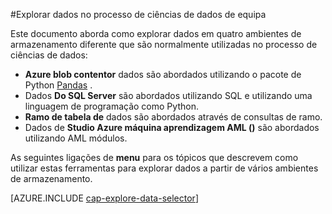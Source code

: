 <properties 
    pageTitle="Explorar dados no processo de ciências de dados de equipa | Microsoft Azure" 
    description="Como explorar dados em vários ambientes de armazenamento." 
    services="machine-learning,storage" 
    documentationCenter="" 
    authors="bradsev" 
    manager="jhubbard" 
    editor="cgronlun" />

<tags 
    ms.service="machine-learning" 
    ms.workload="data-services" 
    ms.tgt_pltfrm="na" 
    ms.devlang="na" 
    ms.topic="article" 
    ms.date="09/13/2016" 
    ms.author="bradsev" /> 

#<a name="explore-data-in-the-team-data-science-process"></a>Explorar dados no processo de ciências de dados de equipa

Este documento aborda como explorar dados em quatro ambientes de armazenamento diferente que são normalmente utilizadas no processo de ciências de dados:

- **Azure blob contentor** dados são abordados utilizando o pacote de Python [Pandas](http://pandas.pydata.org/) .
- Dados **Do SQL Server** são abordados utilizando SQL e utilizando uma linguagem de programação como Python.
- **Ramo de tabela de** dados são abordados através de consultas de ramo.
- Dados de **Studio Azure máquina aprendizagem AML ()** são abordados utilizando AML módulos.

As seguintes ligações de **menu** para os tópicos que descrevem como utilizar estas ferramentas para explorar dados a partir de vários ambientes de armazenamento. 

[AZURE.INCLUDE [cap-explore-data-selector](../../includes/cap-explore-data-selector.md)]


